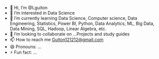 - 👋 Hi, I’m @Lguiton
- 👀 I’m interested in Data Science
- 🌱 I’m currently learning Data Science, Computer science, Data Engineering, Statistics, Power BI, Python, Data Analytics, ML, Big Data, Data Mining, SQL, Hadoop, Linear Algebra, etc.
- 💞️ I’m looking to collaborate on ...Projects and study guides
- 📫 How to reach me Guiton121212@gmail.com
- 😄 Pronouns: ...
- ⚡ Fun fact: ...

<!---
Lguiton/Lguiton is a ✨ special ✨ repository because its `README.md` (this file) appears on your GitHub profile.
You can click the Preview link to take a look at your changes.
--->
